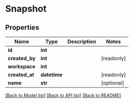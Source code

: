 # Snapshot


## Properties

Name | Type | Description | Notes
------------ | ------------- | ------------- | -------------
**id** | **int** |  | 
**created_by** | **int** |  | [readonly] 
**workspace** | **int** |  | 
**created_at** | **datetime** |  | [readonly] 
**name** | **str** |  | [optional] 

[[Back to Model list]](../#documentation-for-models) [[Back to API list]](../#documentation-for-api-endpoints) [[Back to README]](../)


